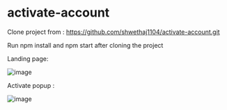 # activate-account

Clone project from : https://github.com/shwethaj1104/activate-account.git

Run npm install and npm start after cloning the project

Landing page:

![image](https://user-images.githubusercontent.com/107784718/194806153-dca2a03b-2d7a-4e7f-b423-1b4823232aec.png)

Activate popup : 

![image](https://user-images.githubusercontent.com/107784718/194806261-95aa28cc-988a-4bf9-bb4e-a90403c58da5.png)

